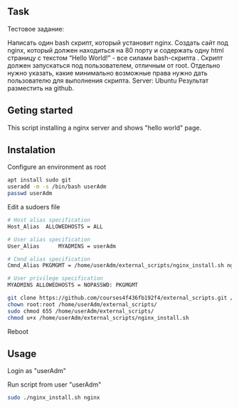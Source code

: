 ## Task

Тестовое задание:  

Написать один bash скрипт, который установит nginx. Создать сайт под nginx, который должен находиться на 80 порту и содержать одну html страницу с текстом “Hello World!” - все силами bash-скрипта . Скрипт должен запускаться под пользователем, отличным от root. Отдельно нужно указать, какие минимально возможные права нужно дать пользователю для выполнения скрипта.
Server: Ubuntu
Результат разместить на github.

## Geting started
This script installing a nginx server and shows "hello world" page.
## Instalation

Configure an environment as root
```sh
apt install sudo git
useradd -m -s /bin/bash userAdm
passwd userAdm

```

Edit a sudoers file
```sh
# Host alias specification
Host_Alias  ALLOWEDHOSTS = ALL

# User alias specification
User_Alias      MYADMINS = userAdm

# Cmnd alias specification
Cmnd_Alias PKGMGMT = /home/userAdm/external_scripts/nginx_install.sh nginx

# User privilege specification
MYADMINS ALLOWEDHOSTS = NOPASSWD: PKGMGMT

```

```sh
git clone https://github.com/courses4f436fb192f4/external_scripts.git /home/userAdm/external_scripts/
chown root:root /home/userAdm/external_scripts/
sudo chmod 655 /home/userAdm/external_scripts/
chmod u+x /home/userAdm/external_scripts/nginx_install.sh
```
Reboot

## Usage
Login as "userAdm"

Run script from user "userAdm"
```sh
sudo ./nginx_install.sh nginx
```
